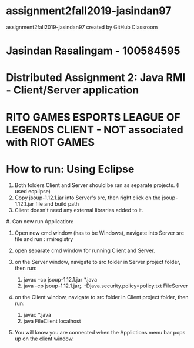 # assignment2fall2019-jasindan97
assignment2fall2019-jasindan97 created by GitHub Classroom

# Jasindan Rasalingam - 100584595

# Distributed Assignment 2: Java RMI - Client/Server application
# RITO GAMES ESPORTS LEAGUE OF LEGENDS CLIENT - NOT associated with RIOT GAMES

# How to run: Using Eclipse 
1. Both folders Client and Server should be ran as separate projects. (I used ecplipse)
2. Copy jsoup-1.12.1.jar into Server's src, then right click on the jsoup-1.12.1.jar file and build path
3. Client doesn't need any external libraries added to it.

#. Can now run Application:
1. Open new cmd window (has to be Windows), navigate into Server src file and run : rmiregistry
2. open separate cmd window for running Client and Server.
3. on the Server window, navigate to src folder in Server project folder, then run: 
    1. javac -cp jsoup-1.12.1.jar *.java
    2. java -cp jsoup-1.12.1.jar;. -Djava.security.policy=policy.txt FileServer
4.  on the Client window, navigate to src folder in Client project folder, then run:
    1. javac *.java
    2. java FileClient localhost
    
5. You will know you are connected when the Applictions menu bar pops up on the client window.
  
